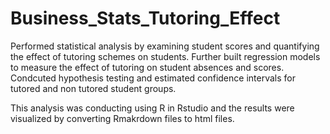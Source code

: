 # Business_Stats_Tutoring_Effect
Performed statistical analysis by examining student scores and quantifying the effect of tutoring schemes on students. Further built regression models to measure the effect of tutoring on student absences and scores. Condcuted hypothesis testing and estimated confidence intervals for tutored and non tutored student groups. 

This analysis was conducting using R in Rstudio and the results were visualized by converting Rmakrdown files to html files. 

